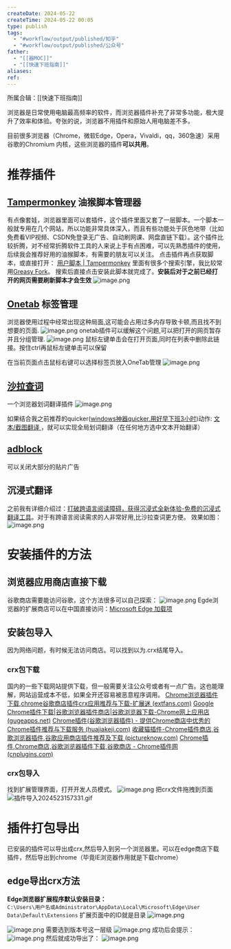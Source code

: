 ```yaml
---
createDate: 2024-05-22
createTime: 2024-05-22 00:05
type: publish
tags:
  - "#workflow/output/published/知乎"
  - "#workflow/output/published/公众号"
father:
  - "[[器MOC]]"
  - "[[快速下班指南]]"
aliases: 
ref:
---
```

所属合辑：[[快速下班指南]]

浏览器是日常使用电脑最高频率的软件，而浏览器插件补充了非常多功能，极大提升了效率和体验。夸张的说，浏览器不用插件和原始人用电脑差不多。

目前很多浏览器（Chrome，微软Edge，Opera，Vivaldi，qq，360急速）采用谷歌的Chromium 内核，这些浏览器的插件**可以共用**。
# 推荐插件
## [Tampermonkey](https://www.tampermonkey.net/index.php) 油猴脚本管理器
有点像套娃，浏览器里面可以套插件，这个插件里面又套了一层脚本。一个脚本一般就专用在几个网站，所以功能非常具体深入，而且有些功能处于灰色地带（比如免费看VIP视频、CSDN免登录无广告、自动刷网课、网盘直链下载）。这个插件比较折腾，对不经常折腾软件工具的人来说上手有点困难，可以先熟悉插件的使用，后续我会推荐好用的油猴脚本，有需要的朋友可以关注。
点击插件再点获取脚本，或直接打开： [用户脚本 | Tampermonkey](https://www.tampermonkey.net/scripts.php)
里面有很多个搜索引擎，我比较常用[Greasy Fork](https://greasyfork.org/zh-CN)。
搜索后直接点击安装此脚本就完成了。**安装后对于之前已经打开的网页需要刷新脚本才会生效**
![image.png](https://obsidian-notes-of-huangyh.oss-cn-hangzhou.aliyuncs.com/img/20240522005224.png)

## [Onetab](https://www.one-tab.com/) 标签管理
浏览器使用过程中经常出现这种局面,这可能会占用过多内存导致卡顿,而且找不到想要的页面.
![image.png](https://obsidian-notes-of-huangyh.oss-cn-hangzhou.aliyuncs.com/img/20240522164146.png)
onetab插件可以缓解这个问题,可以把打开的网页暂存并且分组管理.
![image.png](https://obsidian-notes-of-huangyh.oss-cn-hangzhou.aliyuncs.com/img/20240522164503.png)
鼠标左键单击会在打开页面,同时在列表中删除此链接。按住ctrl再鼠标左键单击可以保留

在当前页面点击鼠标右键可以选择标签页放入OneTab管理
![image.png](https://obsidian-notes-of-huangyh.oss-cn-hangzhou.aliyuncs.com/img/20240523143041.png)

## [沙拉查词](https://saladict.crimx.com/)
一个浏览器划词翻译插件
![image.png](https://obsidian-notes-of-huangyh.oss-cn-hangzhou.aliyuncs.com/img/20240523143427.png)

如果结合我之前推荐的quicker([windows神器quicker,用好早下班3小时](https://mp.weixin.qq.com/s/QfWRymlV07BITODqWV4Wlg))动作: [文本/截图翻译 ](https://getquicker.net/Sharedaction?code=b0d1a134-8284-4a44-d1be-08d746da5869)，就可以实现全局划词翻译（在任何地方选中文本开始翻译）
## [adblock](https://getadblock.com/zh_CN/)
可以关闭大部分的贴片广告

## 沉浸式翻译
之前我有详细介绍过：[打破跨语言阅读障碍，获得沉浸式全新体验-免费的沉浸式翻译工具](https://mp.weixin.qq.com/s/Jicn0ELRA-wPaf1weClY_Q)。对于有跨语言阅读需求的人非常好用,比沙拉查词更方便。
效果如图：
![image.png](https://obsidian-notes-of-huangyh.oss-cn-hangzhou.aliyuncs.com/img/20240523145134.png)


# 安装插件的方法
## 浏览器应用商店直接下载
谷歌商店需要能访问谷歌，这个方法很多可以自己探索：
![image.png](https://obsidian-notes-of-huangyh.oss-cn-hangzhou.aliyuncs.com/img/20240523145347.png)
Egde浏览器的扩展商店可以在中国直接访问：[Microsoft Edge 加载项](https://microsoftedge.microsoft.com/addons/Microsoft-Edge-Extensions-Home)

## 安装包导入
因为网络问题，有时候无法访问商店。可以找到以为.crx结尾导入。
### crx包下载
国内的一些下载网站提供下载，但一般需要关注公众号或者有一点广告。这也能理解，网站运营成本不低，如果全开还容易被恶意程序调用。
[Chrome浏览器插件下载,chrome谷歌商店插件crx应用推荐与下载-扩展迷 (extfans.com)](https://extfans.com/)
[Google Chrome插件下载|谷歌浏览器插件商店|谷歌浏览器下载-Chrome网上应用店 (gugeapps.net)](https://www.gugeapps.net/)
[Chrome插件(谷歌浏览器插件) - 提供Chrome商店中优秀的Chrome插件推荐与下载服务 (huajiakeji.com)](https://huajiakeji.com/)
[收藏猫插件-Chrome插件商店,谷歌浏览器插件,谷歌应用商店插件推荐及下载 (pictureknow.com)](https://chrome.pictureknow.com/)
[Chrome插件,Chrome商店,谷歌浏览器插件下载,谷歌商店 - Chrome插件网 (cnplugins.com)](https://www.cnplugins.com/)
### crx包导入
找到扩展管理界面，打开开发人员模式。
![image.png](https://obsidian-notes-of-huangyh.oss-cn-hangzhou.aliyuncs.com/img/20240523145851.png)
把crx文件拖拽到页面
![插件导入2024523157331.gif](https://obsidian-notes-of-huangyh.oss-cn-hangzhou.aliyuncs.com/img/%E6%8F%92%E4%BB%B6%E5%AF%BC%E5%85%A52024523157331.gif)

# 插件打包导出
已安装的插件可以导出成crx,然后导入到另一个浏览器里。可以在edge商店下载插件，然后导出到chrome（毕竟IE浏览器作用就是下载chrome）
## edge导出crx方法
**Edge浏览器扩展程序默认安装目录：**  
`C:\Users\用户名或Administrator\AppData\Local\Microsoft\Edge\User Data\Default\Extensions`
扩展页面中的ID就是目录
![image.png](https://obsidian-notes-of-huangyh.oss-cn-hangzhou.aliyuncs.com/img/20240521151110.png)



![image.png](https://obsidian-notes-of-huangyh.oss-cn-hangzhou.aliyuncs.com/img/20240521150946.png)
需要选到版本号这一层级
![image.png](https://obsidian-notes-of-huangyh.oss-cn-hangzhou.aliyuncs.com/img/20240521151552.png)
成功后会提示：
![image.png](https://obsidian-notes-of-huangyh.oss-cn-hangzhou.aliyuncs.com/img/20240521151623.png)
然后就成功导出了：
![image.png](https://obsidian-notes-of-huangyh.oss-cn-hangzhou.aliyuncs.com/img/20240521151654.png)
